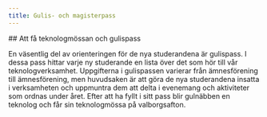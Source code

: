 ```yaml
---
title: Gulis- och magisterpass
---
```

\## Att få teknologmössan och gulispass


En väsentlig del av orienteringen för de nya studerandena är gulispass. I dessa pass hittar varje ny studerande en lista över det som hör till vår teknologverksamhet. Uppgifterna i gulispassen varierar från ämnesförening till ämnesförening, men huvudsaken är att göra de nya studerandena insatta i verksamheten och uppmuntra dem att delta i evenemang och aktiviteter som ordnas under året. Efter att ha fyllt i sitt pass blir gulnäbben en teknolog och får sin teknologmössa på valborgsafton.
